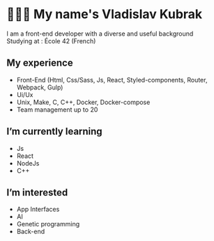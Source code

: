 # 👨🏾‍💻 My name's Vladislav Kubrak

I am a front-end developer with a diverse and useful background<br/>
Studying at : École 42 (French)

## My experience
  - Front-End (Html, Css/Sass, Js, React, Styled-components, Router, Webpack, Gulp)
  - Ui/Ux
  - Unix, Make, C, C++, Docker, Docker-compose
  - Team management up to 20

## I’m currently learning
  - Js
  - React
  - NodeJs
  - C++

## I’m interested
  - App Interfaces
  - AI
  - Genetic programming
  - Back-end
